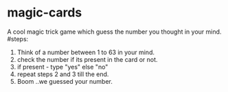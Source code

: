 # magic-cards
A cool magic trick game which guess the number you thought in your mind.
#steps:
1. Think of a number between 1 to 63 in your mind.
2. check the number if its present in the card or not.
3. if present - type "yes" else "no"
4. repeat steps 2 and 3 till the end.
4. Boom ..we guessed your number.
